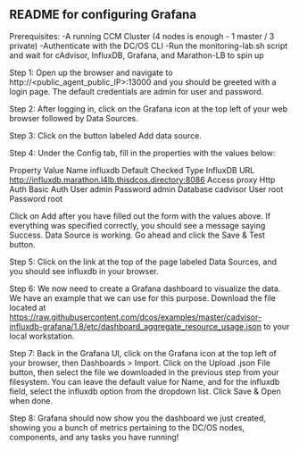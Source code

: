 ## README for configuring Grafana ##

Prerequisites:
-A running CCM Cluster (4 nodes is enough - 1 master / 3 private)
-Authenticate with the DC/OS CLI
-Run the monitoring-lab.sh script and wait for cAdvisor, InfluxDB, Grafana, and Marathon-LB to spin up

Step 1:
Open up the browser and navigate to http://<public_agent_public_IP>:13000 and you should be greeted with a login page. The default credentials are admin for user and password.

Step 2:
After logging in, click on the Grafana icon at the top left of your web browser followed by Data Sources.

Step 3:
Click on the button labeled Add data source.

Step 4:
Under the Config tab, fill in the properties with the values below:

Property	Value
Name		influxdb
Default		Checked
Type		InfluxDB
URL		http://influxdb.marathon.l4lb.thisdcos.directory:8086
Access		proxy
Http Auth	Basic Auth
User		admin
Password	admin
Database	cadvisor
User		root
Password	root

Click on Add after you have filled out the form with the values above. If everything was specified correctly, you should see a message saying Success. Data Source is working. Go ahead and click the Save & Test button.


Step 5:
Click on the link at the top of the page labeled Data Sources, and you should see influxdb in your browser.

Step 6:
We now need to create a Grafana dashboard to visualize the data. We have an example that we can use for this purpose. Download the file located at https://raw.githubusercontent.com/dcos/examples/master/cadvisor-influxdb-grafana/1.8/etc/dashboard_aggregate_resource_usage.json to your local workstation.

Step 7:
Back in the Grafana UI, click on the Grafana icon at the top left of your browser, then Dashboards > Import. Click on the Upload .json File button, then select the file we downloaded in the previous step from your filesystem. You can leave the default value for Name, and for the influxdb field, select the influxdb option from the dropdown list. Click Save & Open when done.

Step 8:
Grafana should now show you the dashboard we just created, showing you a bunch of metrics pertaining to the DC/OS nodes, components, and any tasks you have running!



